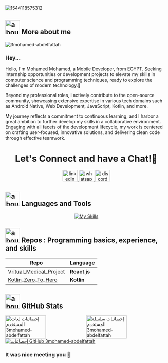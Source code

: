 ![1544118575312](https://user-images.githubusercontent.com/51374446/149413490-fb3a6507-eb23-4e08-a756-842c47727978.jpg)


## <img width="45" alt="about" src="https://raw.github.com/elizarov/elizarov/master/about.png"> More about me
<p align="left"> <img src="https://komarev.com/ghpvc/?username=3mohamed-abdelfattah&label=Profile%20views&color=0e75b6&style=flat" alt="3mohamed-abdelfattah" /> </p>



### Hey... 
<p>
Hello, I'm Mohamed Mohamed, a Mobile Developer, from EGYPT. Seeking internship opportunities or development projects to elevate my skills in computer science and programming techniques, ready to explore the challenges of modern technology.🚀

Beyond my professional roles, I actively contribute to the open-source community, showcasing extensive expertise in various tech domains such as Android Native, Web Development, JavaScript, Kotlin, and more.

My journey reflects a commitment to continuous learning, and I harbor a great ambition to further develop my skills in a collaborative environment. Engaging with all facets of the development lifecycle, my work is centered on crafting user-focused, innovative solutions, and delivering clean code through effective teamwork.
</p>


<h1 align="center">
  Let's Connect and have a Chat!💬
</h1>

<p align="center">
<div align="center">
  <a href="https://www.linkedin.com/in/mohamed-mohamed-665003276/" target="_blank">
    <img src="https://raw.githubusercontent.com/maurodesouza/profile-readme-generator/master/src/assets/icons/social/linkedin/default.svg" width="47" height="35" alt="linkedin logo"  />
  </a>
  <a href="https://wa.me/+201005548673" target="_blank">
    <img src="https://raw.githubusercontent.com/maurodesouza/profile-readme-generator/master/src/assets/icons/social/whatsapp/default.svg" width="47" height="35" alt="whatsapp logo"  />
  </a>
  <img src="https://raw.githubusercontent.com/maurodesouza/profile-readme-generator/master/src/assets/icons/social/discord/default.svg" width="47" height="35" alt="discord logo"  />
</div>
</p>


 ## <img width="45" alt="about" src="https://raw.github.com/elizarov/elizarov/master/about.png"> Languages and Tools
<div align="center">

[![My Skills](https://skillicons.dev/icons?i=js,html,css,kotlin,cpp,java,react,py,androidstudio,atom,bootstrap,firebase,git,github,ide,ktor,linux,netlify,sass,vscode,blender,figma,adobe)](https://skillicons.dev)
<br/>


</div>

 
 ## <img width="45" alt="about" src="https://raw.github.com/elizarov/elizarov/master/about.png"> Repos : Programming basics, experience, and skills
 
|       **Repo**            |   **Language** |
| ------------------------- | ---------------|
|   [Vritual_Medical_Project](https://github.com/3mohamed-abdelfattah/Virtual)  |  **React.js** |
|   [Kotlin_Zero_To_Hero](https://github.com/3mohamed-abdelfattah/KotlinCourse)  |  **Kotlin** |
 

## <img width="45" alt="about" src="https://raw.github.com/elizarov/elizarov/master/about.png"> GitHub Stats


<div style="display: flex; flex-direction: row;">
  <img src="https://github-readme-stats.vercel.app/api/top-langs/?username=3mohamed-abdelfattah&layout=compact&hide_border=true&theme=onedark" width="50%" alt="إحصائيات لغات المستخدم 3mohamed-abdelfattah" />
  <img src="https://github-readme-streak-stats.herokuapp.com/?user=3mohamed-abdelfattah&hide_border=true&theme=onedark" width="50%" alt="إحصائيات سلسلة المستخدم 3mohamed-abdelfattah" />
</div>

<a href="https://github.com/3mohamed-abdelfattah">
  <img src="https://github-readme-stats.vercel.app/api?username=3mohamed-abdelfattah&show_icons=true&theme=onedark&line_height=27" alt="إحصائيات GitHub 3mohamed-abdelfattah" />
</a>



### It was nice meeting you :raised_hands: 
